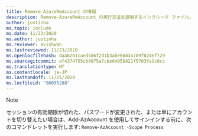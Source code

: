```yaml
---
title: Remove-AzureRmAccount の情報
description: Remove-AzureRmAccount の実行方法を説明するインクルード ファイル。
author: justinha
ms.topic: include
ms.date: 11/23/2020
ms.author: justinha
ms.reviewer: avishwan
ms.lastreviewed: 11/23/2020
ms.openlocfilehash: daa8281caed506f2d1b3abe6683a709f024ef729
ms.sourcegitcommit: af4374755cb4875a7cbed405b821f5703fa1c8cc
ms.translationtype: HT
ms.contentlocale: ja-JP
ms.lasthandoff: 11/25/2020
ms.locfileid: "96035288"
---
```

>[!Note]
>セッションの有効期限が切れた、パスワードが変更された、または単にアカウントを切り替えたい場合は、Add-AzAccount を使用してサインインする前に、次のコマンドレットを実行します: `Remove-AzAccount -Scope Process`
